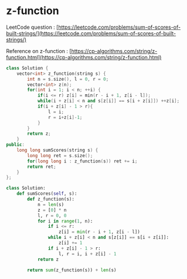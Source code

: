 # z-function

LeetCode question : [https://leetcode.com/problems/sum-of-scores-of-built-strings/](https://leetcode.com/problems/sum-of-scores-of-built-strings/)

Reference on z-function : [https://cp-algorithms.com/string/z-function.html](https://cp-algorithms.com/string/z-function.html)

```cpp
class Solution {
    vector<int> z_function(string s) {
        int n = s.size(), l = 0, r = 0;
        vector<int> z(n);
        for(int i = 1; i < n; ++i) {
            if(i <= r) z[i] = min(r - i + 1, z[i - l]);
            while(i + z[i] < n and s[z[i]] == s[i + z[i]]) ++z[i];
            if(i + z[i] - 1 > r){
                l = i;
                r = i+z[i]-1;
            }
        }
        return z;
    }
public:
    long long sumScores(string s) {
        long long ret = s.size();
        for(long long i : z_function(s)) ret += i;
        return ret;
    }
};
```

```python
class Solution:
    def sumScores(self, s):
        def z_function(s):
            n = len(s)
            z = [0] * n
            l, r = 0, 0
            for i in range(1, n):
                if i <= r:
                    z[i] = min(r - i + 1, z[i - l])
                while i + z[i] < n and s[z[i]] == s[i + z[i]]:
                    z[i] += 1
                if i + z[i] - 1 > r:
                    l, r = i, i + z[i] - 1
            return z
        
        return sum(z_function(s)) + len(s)
```

